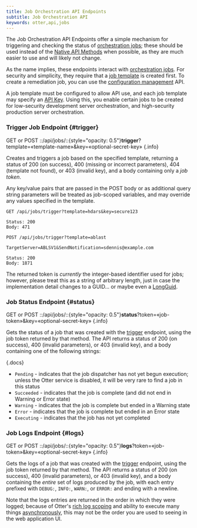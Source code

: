 ```yaml
---
title: Job Orchestration API Endpoints
subtitle: Job Orchestration API
keywords: otter,api,jobs
---
```


<style type="text/css">
    th {
        font-weight: normal;
        font-style: italic;
    }
</style>


The Job Orchestration API Endpoints offer a simple mechanism for triggering and checking the status of [orchestration jobs](../../core-concepts/jobs#orchestration); these should be used instead of the [Native API Methods](../api#native) when possible, as they are much easier to use and will likely not change.

As the name implies, these endpoints interact with [orchestration jobs](../../core-concepts/jobs#orchestration). For security and simplicity, they require that a [job template](../../core-concepts/jobs#templates) is created first. To create a remediation job, you can use the [configuration management](configuration-management#trigger-remediation) API.

A job template must be configured to allow API use, and each job template may specify an [API Key](../../administration/security#api-keys). Using this, you enable certain jobs to be created for low-security development server orchestration, and high-security production server orchestration.

### Trigger Job Endpoint {#trigger}

GET or POST ::/api/jobs/::{style="opacity: 0.5"}**trigger**?template=&laquo;template-name&raquo;&amp;key=&laquo;optional-secret-key&raquo; {.info}

Creates and triggers a job based on the specified template, returning a status of 200 (on success), 400 (missing or incorrect parameters), 404 (template not found), or 403 (invalid key), and a body containing only a *job token*.

Any key/value pairs that are passed in the POST body or as additional query string parameters will be treated as job-scoped variables, and may override any values specified in the template.

<tab-block>
<tab name="Simple GET">


```
GET /api/jobs/trigger?template=hdars&key=secure123
```

```
Status: 200
Body: 471
```

</tab>
<tab name="POST with Variables">


```
POST /api/jobs/trigger?template=ablast

TargetServer=ABLSV1&SendNotification=sdennis@example.com
```

```
Status: 200
Body: 1871
```

</tab>
</tab-block>

The returned token is *currently* the integer-based identifier used for jobs; however, please treat this as a string of arbitrary length, just in case the implementation detail changes to a GUID... or maybe even a [LongGuid](https://www.nuget.org/packages/Rubbishsoft.LongGuid/).

### Job Status Endpoint {#status}

GET or POST ::/api/jobs/::{style="opacity: 0.5"}**status**?token=&laquo;job-token&raquo;&amp;key=&laquo;optional-secret-key&raquo; {.info}

Gets the status of a job that was created with the [trigger](#trigger) endpoint, using the job token returned by that method. The API returns a status of 200 (on success), 400 (invalid parameters), or 403 (invalid key), and a body containing one of the following strings:

{.docs}
- `Pending` - indicates that the job dispatcher has not yet begun execution; unless the Otter service is disabled, it will be very rare to find a job in this status
- `Succeeded` - indicates that the job is complete (and did not end in Warning or Error state)
- `Warning` - indicates that the job is complete but ended in a Warning state
- `Error` - indicates that the job is complete but ended in an Error state
- `Executing` - indicates that the job has not yet completed

### Job Logs Endpoint {#logs}

GET or POST ::/api/jobs/::{style="opacity: 0.5"}**logs**?token=&laquo;job-token&raquo;&amp;key=&laquo;optional-secret-key&raquo; {.info}

Gets the logs of a job that was created with the [trigger](#trigger) endpoint, using the job token returned by that method. The API returns a status of 200 (on success), 400 (invalid parameters), or 403 (invalid key), and a body containing the *entire* set of logs produced by the job, with each entry prefixed with `DEBUG:`, `INFO:`, `WARN:`, or `ERROR:` and ending with a newline.

Note that the logs entries are returned in the order in which they were logged; because of Otter's [rich log scoping](../../execution-engine/statements-and-blocks#logs) and ability to execute many things [asynchronously](../../execution-engine/statements-and-blocks/general-blocks#asynchronous), this may not be the order you are used to seeing in the web application UI.
